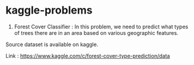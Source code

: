 # kaggle-problems

1.  Forest Cover Classifier :
    In this problem, we need to predict what types of trees there are in an area based on various geographic features.
    
Source dataset is available on kaggle.

Link : https://www.kaggle.com/c/forest-cover-type-prediction/data
